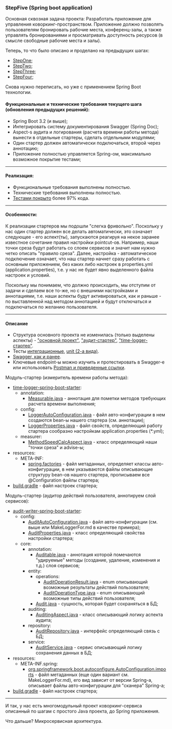 ### StepFive (Spring boot application)
Основная сквозная задача проекта: Разработать приложение для управления коворкинг-пространством. Приложение должно 
позволять пользователям бронировать рабочие места, конференц-залы, а также управлять бронированиями и просматривать 
доступность ресурсов (в смысле свободные рабочие места и залы).

Теперь, то что было описано и проделано на предыдущих шагах:

- [StepOne](https://github.com/JcoderPaul/Evolution_app_development/tree/master/StepOne);
- [StepTwo](https://github.com/JcoderPaul/Evolution_app_development/tree/master/StepTwo);
- [StepThree](https://github.com/JcoderPaul/Evolution_app_development/tree/master/StepThree);
- [StepFour](https://github.com/JcoderPaul/Evolution_app_development/tree/master/StepFour);

Снова нужно переписать, но уже с применением Spring Boot технологии.

#### Функциональные и технические требования текущего шага (обновления предыдущих решений):
- Spring Boot 3.2 (и выше);
- Интегрировать систему документирования Swagger (Spring Doc);
- Aspect-s аудита и логирования (расчета времени работы метода) вынести в отдельные стартеры, сделать отдельными модулями;
- Один стартер должен автоматически подключаться, второй через аннотацию;
- Приложение полностью управляется Spring-ом, максимально возможное покрытие тестами;

________________________________________________________________________________________________________________________
#### Реализация:
- Функциональные требования выполнены полностью.
- Технические требования выполнены полностью.
- [Тестами покрыто](https://github.com/JcoderPaul/Evolution_app_development/tree/master/StepFive/src/test) более 97% кода.

________________________________________________________________________________________________________________________
#### Особенности:
К реализации стартеров мы подошли "слегка фривольно". Поскольку у нас один стартер должен все делать автоматически, это
означает следующее - его аспект(ты), запускаются реагируя на некое заранее известное сочетание правил настройки pointcut-ов.
Например, наши точки среза будут работать со слоем сервисов и значит нам нужно четко описать "правило среза". Далее, 
настройка - автоматическое подключение означает, что наш стартер начнет сразу работать с основным приложением, без каких
либо настроек в properties.yml (application.properties), т.е. у нас не будет явно выделенного файла настроек и условий.

Поскольку мы понимаем, что должно происходить, мы отступим от задачи и сделаем все то-же, но с внешними настройками и 
аннотациями, т.е. наши аспекты будут активироваться, как и раньше - по выставленной над методом аннотацией и будут 
отключаться и подключаться по желанию пользователя.
________________________________________________________________________________________________________________________
#### Описание

- Структура основного проекта не изменилась (только выделены аспекты) - ["основной проект"](https://github.com/JcoderPaul/Evolution_app_development/tree/master/StepFive/src/main/java/me/oldboy), ["аудит-стартер"](https://github.com/JcoderPaul/Evolution_app_development/tree/master/StepFive/audit-writer-spring-boot-starter), ["time-logger-стартер"](https://github.com/JcoderPaul/Evolution_app_development/tree/master/StepFive/time-logger-spring-boot-starter).
- Тесты [интеграционные](https://github.com/JcoderPaul/Evolution_app_development/tree/master/StepFive/src/test/java/me/oldboy/integration), [unit (2-a вида)](https://github.com/JcoderPaul/Evolution_app_development/tree/master/StepFive/src/test/java/me/oldboy/unit).
- [Swagger, как и ранее](https://github.com/JcoderPaul/Evolution_app_development/tree/master/StepFour#swagger).
- Ключевые endpoint-ы можно изучить и протестировать в Swagger-e или использовать [Postman и приведенные ссылки](https://github.com/JcoderPaul/Evolution_app_development/tree/master/StepFour#%D0%BF%D0%B0%D1%80%D0%B0%D0%BC%D0%B5%D1%82%D1%80%D1%8B-%D0%B7%D0%B0%D0%BF%D1%80%D0%BE%D1%81%D0%BE%D0%B2-%D0%BA-%D0%BF%D1%80%D0%B8%D0%BB%D0%BE%D0%B6%D0%B5%D0%BD%D0%B8%D1%8E-api).

Модуль-стартер (измеритель времени работы метода):
- [time-logger-spring-boot-starter](https://github.com/JcoderPaul/Evolution_app_development/tree/master/StepFive/time-logger-spring-boot-starter):
  - annotation:
    - [Measurable.java](https://github.com/JcoderPaul/Evolution_app_development/blob/master/StepFive/time-logger-spring-boot-starter/src/main/java/me/oldboy/logger/annotation/Measurable.java) - аннотация для пометки методов требующих расчета времени выполнения; 
  - config:
    - [LoggerAutoConfiguration.java](https://github.com/JcoderPaul/Evolution_app_development/blob/master/StepFive/time-logger-spring-boot-starter/src/main/java/me/oldboy/logger/config/LoggerAutoConfiguration.java) - файл авто-конфигурации в нем создаются bean-ы нашего стартера (см. аннотации);
    - [LoggerProperties.java](https://github.com/JcoderPaul/Evolution_app_development/blob/master/StepFive/time-logger-spring-boot-starter/src/main/java/me/oldboy/logger/config/LoggerProperties.java) - файл свойств, определяющий работу стартера сообразно настройкам application.properties (*.yml); 
  - measurer:
    - [MethodSpeedCalcAspect.java](https://github.com/JcoderPaul/Evolution_app_development/blob/master/StepFive/time-logger-spring-boot-starter/src/main/java/me/oldboy/logger/measurer/MethodSpeedCalcAspect.java) - класс определяющий наши "точки среза" и advise-ы;
- resources:
  - META-INF:
    - [spring.factories](https://github.com/JcoderPaul/Evolution_app_development/blob/master/StepFive/time-logger-spring-boot-starter/src/main/resources/META-INF/spring.factories) - файл метаданных, определяет классы авто-конфигурации, в нем указываются файлы описывающие структуру bean-ов нашего стартера, прописываем все @Configuration файлы стартера; 
- [build.gradle](https://github.com/JcoderPaul/Evolution_app_development/blob/master/StepFive/time-logger-spring-boot-starter/build.gradle) - файл настроек стартера;

Модуль-стартер (аудитор действий пользователя, аннотируем слой сервисов):
- [audit-writer-spring-boot-starter](https://github.com/JcoderPaul/Evolution_app_development/tree/master/StepFive/audit-writer-spring-boot-starter):
  - config:
      - [AuditAutoConfiguration.java](https://github.com/JcoderPaul/Evolution_app_development/blob/master/StepFive/audit-writer-spring-boot-starter/src/main/java/me/oldboy/auditor/config/AuditAutoConfiguration.java) - файл авто-конфигурации (см. выше или MakeLoggerFor.md в качестве примера); 
      - [AuditProperties.java](https://github.com/JcoderPaul/Evolution_app_development/blob/master/StepFive/audit-writer-spring-boot-starter/src/main/java/me/oldboy/auditor/config/AuditProperties.java) - класс определяющий свойства настройки стартера;
  - core:
    - annotation:
      -  [Auditable.java](https://github.com/JcoderPaul/Evolution_app_development/blob/master/StepFive/audit-writer-spring-boot-starter/src/main/java/me/oldboy/auditor/core/annotation/Auditable.java) - аннотация которой помечаются "удируемые" методы (создание, удаление, изменения и т.д.) слоя сервисов;
    - entity:
      - operations:
        - [AuditOperationResult.java](https://github.com/JcoderPaul/Evolution_app_development/blob/master/StepFive/audit-writer-spring-boot-starter/src/main/java/me/oldboy/auditor/core/entity/operations/AuditOperationResult.java) - enum описывающий возможные результаты действий пользователя;
        - [AuditOperationType.java](https://github.com/JcoderPaul/Evolution_app_development/blob/master/StepFive/audit-writer-spring-boot-starter/src/main/java/me/oldboy/auditor/core/entity/operations/AuditOperationType.java) - enum описывающий возможные типы действий пользователя;
      -  [Audit.java](https://github.com/JcoderPaul/Evolution_app_development/blob/master/StepFive/audit-writer-spring-boot-starter/src/main/java/me/oldboy/auditor/core/entity/Audit.java) - сущность, которая будет сохраняться в БД;
    - auditing:
      - [AuditingAspect.java](https://github.com/JcoderPaul/Evolution_app_development/blob/master/StepFive/audit-writer-spring-boot-starter/src/main/java/me/oldboy/auditor/core/auditing/AuditingAspect.java) - класс описывающий логику аспекта аудита;
    - repository:
      - [AuditRepository.java](https://github.com/JcoderPaul/Evolution_app_development/blob/master/StepFive/audit-writer-spring-boot-starter/src/main/java/me/oldboy/auditor/core/repository/AuditRepository.java) - интерфейс определяющий связь с БД;
    - service:
      - [AuditService.java](https://github.com/JcoderPaul/Evolution_app_development/blob/master/StepFive/audit-writer-spring-boot-starter/src/main/java/me/oldboy/auditor/core/service/AuditService.java) - сервис описывающий логику сохранения данных в БД;
- resources:
  - META-INF.spring:
    - [org.springframework.boot.autoconfigure.AutoConfiguration.imports](https://github.com/JcoderPaul/Evolution_app_development/blob/master/StepFive/audit-writer-spring-boot-starter/src/main/resources/META-INF/spring/org.springframework.boot.autoconfigure.AutoConfiguration.imports) - файл метаданных (еще один вариант см. MakeLoggerFor.md), его вид зависит от версии Spring-a, описывает файлы авто-конфигурации для "сканера" Spring-a;
- [build.gradle](https://github.com/JcoderPaul/Evolution_app_development/blob/master/StepFive/audit-writer-spring-boot-starter/build.gradle) - файл настроек стартера;

________________________________________________________________________________________________________________________
И так, у нас есть многомодульный проект коворкинг-сервиса описанный по шагам с простого Java проекта, до Spring приложения.

Что дальше? Микросервисная архитектура.
